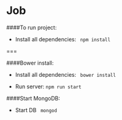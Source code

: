 Job
===
####To run project:

- Install all dependencies:
``` npm install```

===

####Bower install:

- Install all dependencies:
``` bower install```

- Run server: ```npm run start```

####Start MongoDB:

- Start DB
``` mongod```
